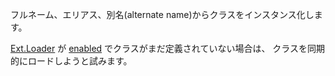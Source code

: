 フルネーム、エリアス、別名(alternate name)からクラスをインスタンス化します。

<a href="#!/api/Ext.Loader" rel="Ext.Loader" class="docClass" >Ext.Loader</a>
が
<a href="#!/api/Ext.Loader-method-setConfig" rel="Ext.Loader-method-setConfig" class="docClass" >enabled</a>
でクラスがまだ定義されていない場合は、
クラスを同期的にロードしようと試みます。
